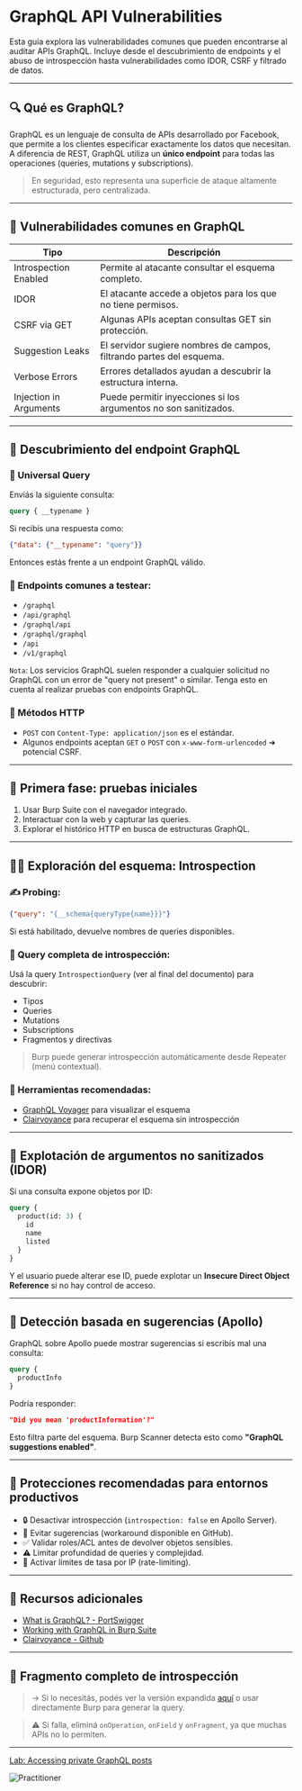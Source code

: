 # GraphQL API Vulnerabilities

Esta guía explora las vulnerabilidades comunes que pueden encontrarse al auditar APIs GraphQL. Incluye desde el descubrimiento de endpoints y el abuso de introspección hasta vulnerabilidades como IDOR, CSRF y filtrado de datos.

---

## 🔍 Qué es GraphQL?

GraphQL es un lenguaje de consulta de APIs desarrollado por Facebook, que permite a los clientes especificar exactamente los datos que necesitan. A diferencia de REST, GraphQL utiliza un **único endpoint** para todas las operaciones (queries, mutations y subscriptions).

> En seguridad, esto representa una superficie de ataque altamente estructurada, pero centralizada.

---

## 🎯 Vulnerabilidades comunes en GraphQL

| Tipo | Descripción |
|------|-------------|
| Introspection Enabled | Permite al atacante consultar el esquema completo. |
| IDOR | El atacante accede a objetos para los que no tiene permisos. |
| CSRF via GET | Algunas APIs aceptan consultas GET sin protección. |
| Suggestion Leaks | El servidor sugiere nombres de campos, filtrando partes del esquema. |
| Verbose Errors | Errores detallados ayudan a descubrir la estructura interna. |
| Injection in Arguments | Puede permitir inyecciones si los argumentos no son sanitizados. |

---

## 🚩 Descubrimiento del endpoint GraphQL

### 📌 Universal Query

Enviás la siguiente consulta:

```graphql
query { __typename }
```

Si recibís una respuesta como:
```json
{"data": {"__typename": "query"}}
```
Entonces estás frente a un endpoint GraphQL válido.

### 📂 Endpoints comunes a testear:

- `/graphql`
- `/api/graphql`
- `/graphql/api`
- `/graphql/graphql`
- `/api`
- `/v1/graphql`

`Nota`: Los servicios GraphQL suelen responder a cualquier solicitud no GraphQL con un error de "query not present" o similar. Tenga esto en cuenta al realizar pruebas con endpoints GraphQL.

### 🧪 Métodos HTTP

- `POST` con `Content-Type: application/json` es el estándar.
- Algunos endpoints aceptan `GET` o `POST` con `x-www-form-urlencoded` ➜ potencial CSRF.

---

## 🔬 Primera fase: pruebas iniciales

1. Usar Burp Suite con el navegador integrado.
2. Interactuar con la web y capturar las queries.
3. Explorar el histórico HTTP en busca de estructuras GraphQL.

---

## 🕵️‍♂️ Exploración del esquema: Introspection

### ✍️ Probing:
```json
{"query": "{__schema{queryType{name}}}"}
```

Si está habilitado, devuelve nombres de queries disponibles.

### 📜 Query completa de introspección:
Usá la query `IntrospectionQuery` (ver al final del documento) para descubrir:
- Tipos
- Queries
- Mutations
- Subscriptions
- Fragmentos y directivas

> Burp puede generar introspección automáticamente desde Repeater (menú contextual).

### 🧭 Herramientas recomendadas:
- [GraphQL Voyager](https://apis.guru/graphql-voyager/) para visualizar el esquema
- [Clairvoyance](https://github.com/nikitastupin/clairvoyance) para recuperar el esquema sin introspección

---

## 🧨 Explotación de argumentos no sanitizados (IDOR)

Si una consulta expone objetos por ID:

```graphql
query {
  product(id: 3) {
    id
    name
    listed
  }
}
```

Y el usuario puede alterar ese ID, puede explotar un **Insecure Direct Object Reference** si no hay control de acceso.

---

## 🧠 Detección basada en sugerencias (Apollo)

GraphQL sobre Apollo puede mostrar sugerencias si escribís mal una consulta:

```graphql
query {
  productInfo
}
```

Podría responder:
```json
"Did you mean 'productInformation'?"
```
Esto filtra parte del esquema. Burp Scanner detecta esto como **"GraphQL suggestions enabled"**.

---

## 🧱 Protecciones recomendadas para entornos productivos

- 🔒 Desactivar introspección (`introspection: false` en Apollo Server).
- 🚫 Evitar sugerencias (workaround disponible en GitHub).
- ✅ Validar roles/ACL antes de devolver objetos sensibles.
- ⚠️ Limitar profundidad de queries y complejidad.
- 📌 Activar límites de tasa por IP (rate-limiting).

---

## 🔗 Recursos adicionales

- [What is GraphQL? - PortSwigger](https://portswigger.net/web-security/graphql)
- [Working with GraphQL in Burp Suite](https://portswigger.net/burp/documentation/desktop/testing-workflow/working-with-graphql)
- [Clairvoyance - Github](https://github.com/nikitastupin/clairvoyance)

---

## 📌 Fragmento completo de introspección
> → Si lo necesitás, podés ver la versión expandida [aquí](https://graphql.org/learn/introspection/) o usar directamente Burp para generar la query.

> ⚠️ Si falla, eliminá `onOperation`, `onField` y `onFragment`, ya que muchas APIs no lo permiten.

---

[Lab: Accessing private GraphQL posts](1_Accessing_private_GraphQL_posts.md)  

![Practitioner](https://img.shields.io/badge/level-Apprentice-green) 

